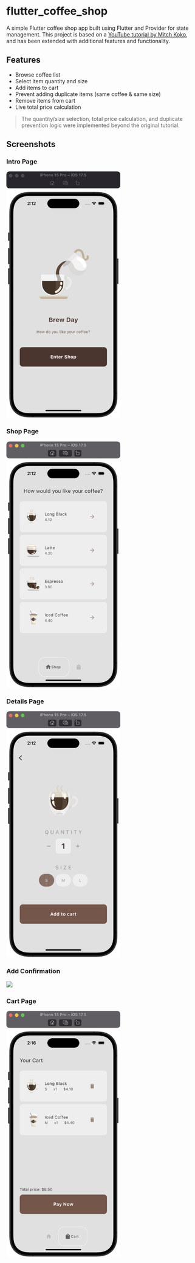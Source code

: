# flutter_coffee_shop
A simple Flutter coffee shop app built using Flutter and Provider for state management. 
This project is based on a [YouTube tutorial by Mitch Koko](https://www.youtube.com/watch?v=RPvhoghXn54), and has been extended with additional features and functionality.

## Features

- Browse coffee list
- Select item quantity and size 
- Add items to cart
- Prevent adding duplicate items (same coffee & same size)
- Remove items from cart
- Live total price calculation

> The quantity/size selection, total price calculation, and duplicate prevention logic were implemented beyond the original tutorial.


## Screenshots

### Intro Page
<img src="screenshots/Intro_page.png" width="300">

### Shop Page
<img src="screenshots/Shop_page.png" width="300">

### Details Page
<img src="screenshots/View_details.png" width="300">

### Add Confirmation
<img src="screenshots/Added_to_cart.png" width="300">

### Cart Page
<img src="screenshots/Cart_page.png" width="300">
